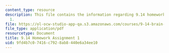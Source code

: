 ```yaml
---
content_type: resource
description: This file contains the information regarding 9.14 homework assignment
  1.
file: https://ol-ocw-studio-app-qa.s3.amazonaws.com/courses/9-14-brain-structure-and-its-origins-spring-2014/9fd4b7c07416c7928ab8440e6a34ee10_MIT9_14S14_Homework1.pdf
file_type: application/pdf
resourcetype: Document
title: 9.14 Homework Assignment 1
uid: 9fd4b7c0-7416-c792-8ab8-440e6a34ee10
---
```

